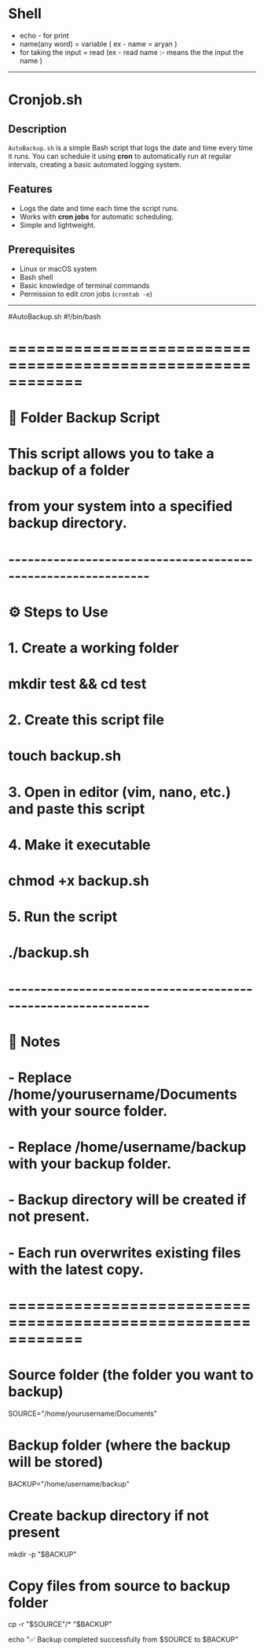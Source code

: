 # Shell 
- echo -  for print 
- name(any word) =  variable ( ex -  name = aryan )
- for taking the input = read (ex - read name :-  means the the input the name ) 
---------------------------------------------------------------------------------------------------------------------------------------------------------------------------------------------------------------------
# Cronjob.sh

## Description
`AutoBackup.sh` is a simple Bash script that logs the date and time every time it runs. You can schedule it using **cron** to automatically run at regular intervals, creating a basic automated logging system.

## Features
- Logs the date and time each time the script runs.
- Works with **cron jobs** for automatic scheduling.
- Simple and lightweight.

## Prerequisites
- Linux or macOS system
- Bash shell
- Basic knowledge of terminal commands
- Permission to edit cron jobs (`crontab -e`)

---------------------------------------------------------------------------------------------------------------------------------------------------------------------------------------------------------------------

#AutoBackup.sh 
#!/bin/bash
# ============================================================
# 📂 Folder Backup Script
#
# This script allows you to take a backup of a folder
# from your system into a specified backup directory.
#
# ------------------------------------------------------------
# ⚙️ Steps to Use
# 1. Create a working folder
#    mkdir test && cd test
#
# 2. Create this script file
#    touch backup.sh
#
# 3. Open in editor (vim, nano, etc.) and paste this script
#
# 4. Make it executable
#    chmod +x backup.sh
#
# 5. Run the script
#    ./backup.sh
#
# ------------------------------------------------------------
# 📌 Notes
# - Replace /home/yourusername/Documents with your source folder.
# - Replace /home/username/backup with your backup folder.
# - Backup directory will be created if not present.
# - Each run overwrites existing files with the latest copy.
# ============================================================

# Source folder (the folder you want to backup)
SOURCE="/home/yourusername/Documents"

# Backup folder (where the backup will be stored)
BACKUP="/home/username/backup"

# Create backup directory if not present
mkdir -p "$BACKUP"

# Copy files from source to backup folder
cp -r "$SOURCE"/* "$BACKUP"

echo "✅ Backup completed successfully from $SOURCE to $BACKUP"
